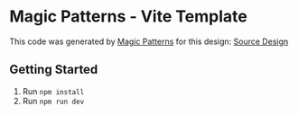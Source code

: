 # Magic Patterns - Vite Template

This code was generated by [Magic Patterns](https://magicpatterns.com) for this design: [Source Design](https://www.magicpatterns.com/c/stanjhgpgsf45add1q4wak)

## Getting Started

1. Run `npm install`
2. Run `npm run dev`
